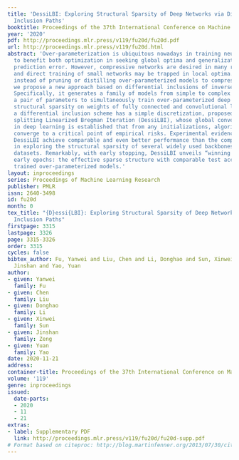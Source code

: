 ```yaml
---
title: 'DessiLBI: Exploring Structural Sparsity of Deep Networks via Differential
  Inclusion Paths'
booktitle: Proceedings of the 37th International Conference on Machine Learning
year: '2020'
pdf: http://proceedings.mlr.press/v119/fu20d/fu20d.pdf
url: http://proceedings.mlr.press/v119/fu20d.html
abstract: 'Over-parameterization is ubiquitous nowadays in training neural networks
  to benefit both optimization in seeking global optima and generalization in reducing
  prediction error. However, compressive networks are desired in many real world applications
  and direct training of small networks may be trapped in local optima. In this paper,
  instead of pruning or distilling over-parameterized models to compressive ones,
  we propose a new approach based on differential inclusions of inverse scale spaces.
  Specifically, it generates a family of models from simple to complex ones that couples
  a pair of parameters to simultaneously train over-parameterized deep models and
  structural sparsity on weights of fully connected and convolutional layers. Such
  a differential inclusion scheme has a simple discretization, proposed as Deep structurally
  splitting Linearized Bregman Iteration (DessiLBI), whose global convergence analysis
  in deep learning is established that from any initializations, algorithmic iterations
  converge to a critical point of empirical risks. Experimental evidence shows that
  DessiLBI achieve comparable and even better performance than the competitive optimizers
  in exploring the structural sparsity of several widely used backbones on the benchmark
  datasets. Remarkably, with early stopping, DessiLBI unveils “winning tickets” in
  early epochs: the effective sparse structure with comparable test accuracy to fully
  trained over-parameterized models.'
layout: inproceedings
series: Proceedings of Machine Learning Research
publisher: PMLR
issn: 2640-3498
id: fu20d
month: 0
tex_title: "{D}essi{LBI}: Exploring Structural Sparsity of Deep Networks via Differential
  Inclusion Paths"
firstpage: 3315
lastpage: 3326
page: 3315-3326
order: 3315
cycles: false
bibtex_author: Fu, Yanwei and Liu, Chen and Li, Donghao and Sun, Xinwei and Zeng,
  Jinshan and Yao, Yuan
author:
- given: Yanwei
  family: Fu
- given: Chen
  family: Liu
- given: Donghao
  family: Li
- given: Xinwei
  family: Sun
- given: Jinshan
  family: Zeng
- given: Yuan
  family: Yao
date: 2020-11-21
address: 
container-title: Proceedings of the 37th International Conference on Machine Learning
volume: '119'
genre: inproceedings
issued:
  date-parts:
  - 2020
  - 11
  - 21
extras:
- label: Supplementary PDF
  link: http://proceedings.mlr.press/v119/fu20d/fu20d-supp.pdf
# Format based on citeproc: http://blog.martinfenner.org/2013/07/30/citeproc-yaml-for-bibliographies/
---
```

